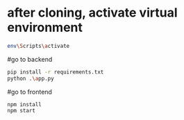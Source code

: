 ﻿# after cloning, activate virtual environment
```sh
env\Scripts\activate
```

#go to backend
```sh
pip install -r requirements.txt
python .\app.py  
```
#go to frontend
```sh
npm install
npm start
```



